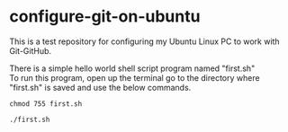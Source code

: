 # configure-git-on-ubuntu
This is a test repository for configuring my Ubuntu Linux PC to work with Git-GitHub.

There is a simple hello world shell script program named "first.sh" <br>
To run this program, open up the terminal go to the directory where "first.sh" is saved and use the below commands.

```
chmod 755 first.sh
```

```
./first.sh
```

